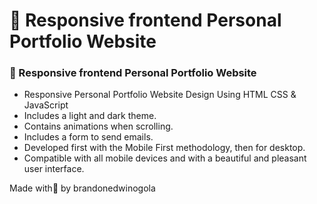 # 💼 Responsive frontend Personal Portfolio Website
### 💼 Responsive frontend Personal Portfolio Website

- Responsive Personal Portfolio Website Design Using HTML CSS & JavaScript
- Includes a light and dark theme.
- Contains animations when scrolling.
- Includes a form to send emails.
- Developed first with the Mobile First methodology, then for desktop.
- Compatible with all mobile devices and with a beautiful and pleasant user interface.

Made with💙 by brandonedwinogola
